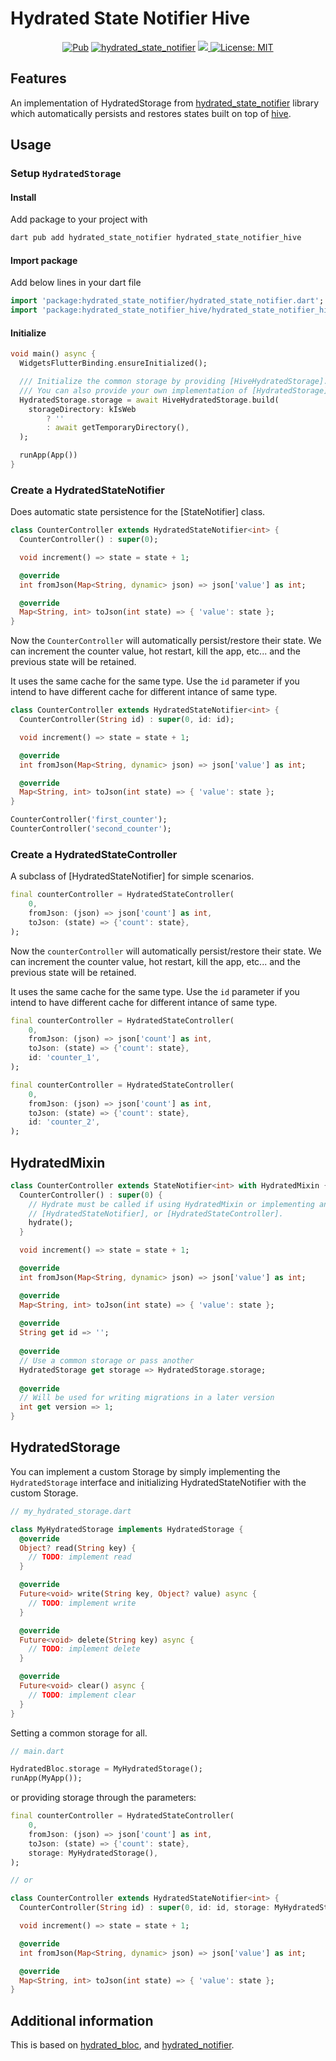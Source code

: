 # Hydrated State Notifier Hive

<p align="center">
<a href="https://pub.dev/packages/hydrated_state_notifier"><img src="https://img.shields.io/pub/v/hydrated_state_notifier.svg" alt="Pub"></a>
<a href="https://github.com/predatorx7/hydrated_state_notifier/actions/workflows/hydrated_state_notifier.yaml"><img src="https://github.com/predatorx7/hydrated_state_notifier/actions/workflows/hydrated_state_notifier.yaml/badge.svg" alt="hydrated_state_notifier"></a>
<a href="https://codecov.io/gh/predatorx7/hydrated_state_notifier" >
<img src="https://codecov.io/gh/predatorx7/hydrated_state_notifier/branch/main/graph/badge.svg?token=B30DQIWOMP"/>
</a>
<a href="https://opensource.org/licenses/MIT"><img src="https://img.shields.io/badge/license-MIT-purple.svg" alt="License: MIT"></a>
</p>

## Features

An implementation of HydratedStorage from
[hydrated_state_notifier](https://pub.dev/packages/hydrated_state_notifier)
library which automatically persists and restores states built on top of
[hive](https://pub.dev/packages/hive).


## Usage

### Setup `HydratedStorage`

#### Install

Add package to your project with

```sh
dart pub add hydrated_state_notifier hydrated_state_notifier_hive
```

#### Import package

Add below lines in your dart file

```dart
import 'package:hydrated_state_notifier/hydrated_state_notifier.dart';
import 'package:hydrated_state_notifier_hive/hydrated_state_notifier_hive.dart';
```

#### Initialize

```dart
void main() async {
  WidgetsFlutterBinding.ensureInitialized();

  /// Initialize the common storage by providing [HiveHydratedStorage]. 
  /// You can also provide your own implementation of [HydratedStorage].
  HydratedStorage.storage = await HiveHydratedStorage.build(
    storageDirectory: kIsWeb
        ? ''
        : await getTemporaryDirectory(),
  );

  runApp(App())
}
```

### Create a HydratedStateNotifier

Does automatic state persistence for the [StateNotifier] class.

```dart
class CounterController extends HydratedStateNotifier<int> {
  CounterController() : super(0);

  void increment() => state = state + 1;

  @override
  int fromJson(Map<String, dynamic> json) => json['value'] as int;

  @override
  Map<String, int> toJson(int state) => { 'value': state };
}
```

Now the `CounterController` will automatically persist/restore their state. We
can increment the counter value, hot restart, kill the app, etc... and the
previous state will be retained.

It uses the same cache for the same type. Use the `id` parameter if you intend
to have different cache for different intance of same type.

```dart
class CounterController extends HydratedStateNotifier<int> {
  CounterController(String id) : super(0, id: id);

  void increment() => state = state + 1;

  @override
  int fromJson(Map<String, dynamic> json) => json['value'] as int;

  @override
  Map<String, int> toJson(int state) => { 'value': state };
}

CounterController('first_counter');
CounterController('second_counter');
```

### Create a HydratedStateController

A subclass of [HydratedStateNotifier] for simple scenarios.

```dart
final counterController = HydratedStateController(
    0,
    fromJson: (json) => json['count'] as int,
    toJson: (state) => {'count': state},
);
```

Now the `counterController` will automatically persist/restore their state. We
can increment the counter value, hot restart, kill the app, etc... and the
previous state will be retained.

It uses the same cache for the same type. Use the `id` parameter if you intend
to have different cache for different intance of same type.

```dart
final counterController = HydratedStateController(
    0,
    fromJson: (json) => json['count'] as int,
    toJson: (state) => {'count': state},
    id: 'counter_1',
);
```

```dart
final counterController = HydratedStateController(
    0,
    fromJson: (json) => json['count'] as int,
    toJson: (state) => {'count': state},
    id: 'counter_2',
);
```

## HydratedMixin

```dart
class CounterController extends StateNotifier<int> with HydratedMixin {
  CounterController() : super(0) {
    // Hydrate must be called if using HydratedMixin or implementing any 
    // [HydratedStateNotifier], or [HydratedStateController].
    hydrate();
  }

  void increment() => state = state + 1;

  @override
  int fromJson(Map<String, dynamic> json) => json['value'] as int;

  @override
  Map<String, int> toJson(int state) => { 'value': state };
  
  @override
  String get id => '';
  
  @override
  // Use a common storage or pass another
  HydratedStorage get storage => HydratedStorage.storage;
  
  @override
  // Will be used for writing migrations in a later version
  int get version => 1;
}
```

## HydratedStorage

You can implement a custom Storage by simply implementing the `HydratedStorage` interface and initializing HydratedStateNotifier with the custom Storage.

```dart
// my_hydrated_storage.dart

class MyHydratedStorage implements HydratedStorage {
  @override
  Object? read(String key) {
    // TODO: implement read
  }

  @override
  Future<void> write(String key, Object? value) async {
    // TODO: implement write
  }

  @override
  Future<void> delete(String key) async {
    // TODO: implement delete
  }

  @override
  Future<void> clear() async {
    // TODO: implement clear
  }
}
```

Setting a common storage for all.

```dart
// main.dart

HydratedBloc.storage = MyHydratedStorage();
runApp(MyApp());
```

or providing storage through the parameters:
```dart
final counterController = HydratedStateController(
    0,
    fromJson: (json) => json['count'] as int,
    toJson: (state) => {'count': state},
    storage: MyHydratedStorage(),
);

// or

class CounterController extends HydratedStateNotifier<int> {
  CounterController(String id) : super(0, id: id, storage: MyHydratedStorage());

  void increment() => state = state + 1;

  @override
  int fromJson(Map<String, dynamic> json) => json['value'] as int;

  @override
  Map<String, int> toJson(int state) => { 'value': state };
}
```

## Additional information

This is based on [hydrated_bloc](https://pub.dev/packages/hydrated_bloc), and
[hydrated_notifier](https://pub.dev/packages/hydrated_notifier).

